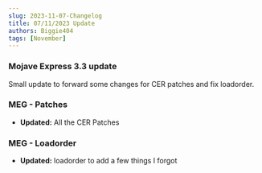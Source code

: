 ```yaml
---
slug: 2023-11-07-Changelog
title: 07/11/2023 Update
authors: Biggie404
tags: [November]
---
```


### Mojave Express 3.3 update

Small update to forward some changes for CER patches and fix loadorder.

### MEG - Patches
- **Updated:** All the CER Patches

### MEG - Loadorder
- **Updated:** loadorder to add a few things I forgot